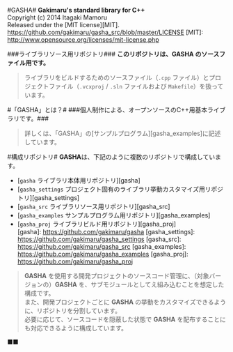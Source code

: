 #GASHA#
**Gakimaru's standard library for C++**  
Copyright (c) 2014 Itagaki Mamoru  
Released under the [MIT license][MIT].  
<https://github.com/gakimaru/gasha_src/blob/master/LICENSE>
[MIT]: http://www.opensource.org/licenses/mit-license.php

###ライブラリソース用リポジトリ###
**このリポジトリは、**GASHA** のソースファイル用です。**
> ライブラリをビルドするためのソースファイル（`.cpp` ファイル）とプロジェクトファイル（`.vcxproj` / `.sln` ファイルおよび `Makefile`）を扱っています。  

#「GASHA」とは？#
###個人制作による、オープンソースのC++用基本ライブラリです。###
> 詳しくは、「GASHA」の[サンプルプログラム][gasha_examples]に記述しています。

#構成リポジトリ#
**GASHA**は、下記のように複数のリポジトリで構成しています。  
* [`gasha` ライブラリ本体用リポジトリ][gasha]  
* [`gasha_settings` プロジェクト固有のライブラリ挙動カスタマイズ用リポジトリ][gasha_settings]  
* [`gasha_src` ライブラリソース用リポジトリ][gasha_src]  
* [`gasha_examples` サンプルプログラム用リポジトリ][gasha_examples]  
* [`gasha_proj` ライブラリビルド用リポジトリ][gasha_proj]  
[gasha]: https://github.com/gakimaru/gasha
[gasha_settings]: https://github.com/gakimaru/gasha_settings
[gasha_src]: https://github.com/gakimaru/gasha_src
[gasha_examples]: https://github.com/gakimaru/gasha_examples
[gasha_proj]: https://github.com/gakimaru/gasha_proj

> **GASHA** を使用する開発プロジェクトのソースコード管理に、（対象バージョンの）**GASHA** を、サブモジュールとしてえ組み込むことを想定した構成です。  
> また、開発プロジェクトごとに **GASHA** の挙動をカスタマイズできるように、リポジトリを分割しています。  
> 必要に応じて、ソースコードを隠蔽した状態で **GASHA** を配布することにも対応できるように構成しています。  

■■
